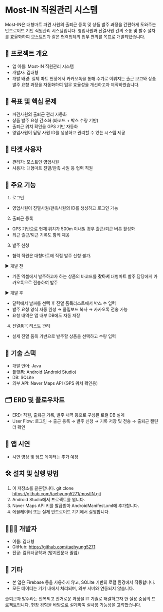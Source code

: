 Most-IN 직원관리 시스템
=========================

Most-IN은 대형마트 파견 사원의 출퇴근 등록 및 상품 발주 과정을 간편하게 도와주는 안드로이드 기반 직원관리 시스템입니다.
영업사원과 진열사원 간의 소통 및 발주 절차를 효율화하여 모스트인과 같은 협력업체의 업무 편의를 목표로 개발되었습니다.

📌 프로젝트 개요
-----------------
- 앱 이름: Most-IN 직원관리 시스템
- 개발자: 김태형
- 개발 배경:
  실제 마트 현장에서 카카오톡을 통해 수기로 이뤄지는 출근 보고와 상품 발주 요청 과정을 자동화하여 업무 효율성을 개선하고자 제작하였습니다.

🎯 목표 및 핵심 문제
---------------------
- 파견사원의 출퇴근 관리 자동화
- 상품 발주 요청 간소화 (바코드 + 박스 수량 기반)
- 출퇴근 위치 확인을 GPS 기반 자동화
- 영업사원이 담당 사원 ID를 생성하고 관리할 수 있는 시스템 제공

👥 타겟 사용자
---------------
- 관리자: 모스트인 영업사원
- 사용자: 대형마트 진열/판촉 사원 등 협력 직원

🔧 주요 기능
------------
1. 로그인
- 영업사원이 진열사원/판촉사원의 ID를 생성하고 로그인 가능

2. 출퇴근 등록
- GPS 기반으로 현재 위치가 500m 이내일 경우 출근/퇴근 버튼 활성화
- 최근 출근/퇴근 기록도 함께 제공

3. 발주 신청
- 협력 직원은 대형마트에 직접 발주 신청 불가.

► 개발 전
- 기존 엑셀에서 발주하고자 하는 상품의 바코드를 **찾아서** 대형마트 발주 담당에게 카카오톡으로 전송하여 발주
  
► 개발 후
- 달력에서 날짜를 선택 후 진열 품목리스트에서 박스 수 입력
- 발주 요청 양식 자동 완성 → 클립보드 복사 → 카카오톡 전송 가능 
- 요청 내역은 앱 내부 DB에도 자동 저장

4. 진열품목 리스트 관리
- 실제 진열 품목 기반으로 발주할 상품을 선택하고 수량 입력

🧱 기술 스택
--------------
- 개발 언어: Java
- 플랫폼: Android (Android Studio)
- DB: SQLite
- 외부 API: Naver Maps API (GPS 위치 확인용)

🗂 ERD 및 플로우차트
---------------------
- ERD: 직원, 출퇴근 기록, 발주 내역 등으로 구성된 로컬 DB 설계
- User Flow:
  로그인 → 출근 등록 → 발주 신청 → 기록 저장 및 전송 → 출퇴근 캘린더 확인

📱 앱 시연
-----------
- 시연 영상 및 덤프 데이터는 추가 예정

🛠 설치 및 실행 방법
----------------------
1. 이 저장소를 클론합니다.
   git clone https://github.com/taehyung5271/mostIN.git
2. Android Studio에서 프로젝트를 엽니다.
3. Naver Maps API 키를 발급받아 AndroidManifest.xml에 추가합니다.
4. 에뮬레이터 또는 실제 안드로이드 기기에서 실행합니다.

🙋🏻‍♂️ 개발자
-------------
- 이름: 김태형
- GitHub: https://github.com/taehyung5271
- 전공: 컴퓨터공학과 (명지전문대 졸업)

📌 기타
--------
- 본 앱은 Firebase 등을 사용하지 않고, SQLite 기반의 로컬 환경에서 작동합니다.
- 모든 데이터는 기기 내에서 처리되며, 외부 서버와 연동되지 않습니다.

출퇴근과 발주라는 반복되고 번거로운 과정을 IT 기술로 해결하고자 한 실용 중심의 프로젝트입니다.
현장 경험을 바탕으로 설계하여 실사용 가능성을 고려했습니다.
